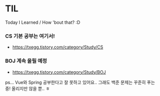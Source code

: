 # TIL
Today I Learned / How 'bout that? :D



### CS 기본 공부는 여기서!

* https://txegg.tistory.com/category/Study/CS

### BOJ 계속 올릴 예정

* https://txegg.tistory.com/category/Study/BOJ

ps... Vue와 Spring 공부한다고 잘 못하고 있어요.. 그래도 백준 문제는 꾸준히 푸는 중! 올리지만 않을 뿐.. ㅎ

